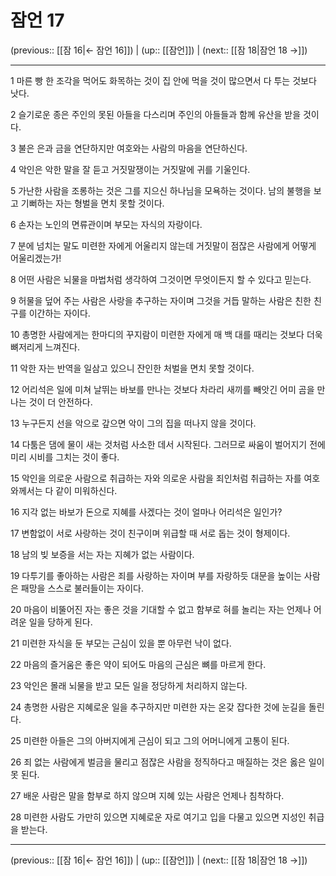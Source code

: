 # 잠언 17

(previous:: [[잠 16|← 잠언 16]]) | (up:: [[잠언]]) | (next:: [[잠 18|잠언 18 →]])

***




1 
마른 빵 한 조각을 먹어도 화목하는 것이 집 안에 먹을 것이 많으면서 다 투는 것보다 낫다. 



2 
슬기로운 종은 주인의 못된 아들을 다스리며 주인의 아들들과 함께 유산을 받을 것이다. 



3 
불은 은과 금을 연단하지만 여호와는 사람의 마음을 연단하신다. 



4 
악인은 악한 말을 잘 듣고 거짓말쟁이는 거짓말에 귀를 기울인다. 



5 
가난한 사람을 조롱하는 것은 그를 지으신 하나님을 모욕하는 것이다. 남의 불행을 보고 기뻐하는 자는 형벌을 면치 못할 것이다. 



6 
손자는 노인의 면류관이며 부모는 자식의 자랑이다. 



7 
분에 넘치는 말도 미련한 자에게 어울리지 않는데 거짓말이 점잖은 사람에게 어떻게 어울리겠는가! 



8 
어떤 사람은 뇌물을 마법처럼 생각하여 그것이면 무엇이든지 할 수 있다고 믿는다. 



9 
허물을 덮어 주는 사람은 사랑을 추구하는 자이며 그것을 거듭 말하는 사람은 친한 친구를 이간하는 자이다. 



10 
총명한 사람에게는 한마디의 꾸지람이 미련한 자에게 매 백 대를 때리는 것보다 더욱 뼈저리게 느껴진다. 



11 
악한 자는 반역을 일삼고 있으니 잔인한 처벌을 면치 못할 것이다. 



12 
어리석은 일에 미쳐 날뛰는 바보를 만나는 것보다 차라리 새끼를 빼앗긴 어미 곰을 만나는 것이 더 안전하다. 



13 
누구든지 선을 악으로 갚으면 악이 그의 집을 떠나지 않을 것이다. 



14 
다툼은 댐에 물이 새는 것처럼 사소한 데서 시작된다. 그러므로 싸움이 벌어지기 전에 미리 시비를 그치는 것이 좋다. 



15 
악인을 의로운 사람으로 취급하는 자와 의로운 사람을 죄인처럼 취급하는 자를 여호와께서는 다 같이 미워하신다. 



16 
지각 없는 바보가 돈으로 지혜를 사겠다는 것이 얼마나 어리석은 일인가? 



17 
변함없이 서로 사랑하는 것이 친구이며 위급할 때 서로 돕는 것이 형제이다. 



18 
남의 빚 보증을 서는 자는 지혜가 없는 사람이다. 



19 
다투기를 좋아하는 사람은 죄를 사랑하는 자이며 부를 자랑하듯 대문을 높이는 사람은 패망을 스스로 불러들이는 자이다. 



20 
마음이 비뚤어진 자는 좋은 것을 기대할 수 없고 함부로 혀를 놀리는 자는 언제나 어려운 일을 당하게 된다. 



21 
미련한 자식을 둔 부모는 근심이 있을 뿐 아무런 낙이 없다. 



22 
마음의 즐거움은 좋은 약이 되어도 마음의 근심은 뼈를 마르게 한다. 



23 
악인은 몰래 뇌물을 받고 모든 일을 정당하게 처리하지 않는다. 



24 
총명한 사람은 지혜로운 일을 추구하지만 미련한 자는 온갖 잡다한 것에 눈길을 돌린다. 



25 
미련한 아들은 그의 아버지에게 근심이 되고 그의 어머니에게 고통이 된다. 



26 
죄 없는 사람에게 벌금을 물리고 점잖은 사람을 정직하다고 매질하는 것은 옳은 일이 못 된다. 



27 
배운 사람은 말을 함부로 하지 않으며 지혜 있는 사람은 언제나 침착하다. 



28 
미련한 사람도 가만히 있으면 지혜로운 자로 여기고 입을 다물고 있으면 지성인 취급을 받는다.

***

(previous:: [[잠 16|← 잠언 16]]) | (up:: [[잠언]]) | (next:: [[잠 18|잠언 18 →]])
